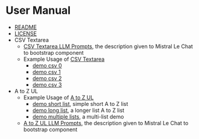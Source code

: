 
# User Manual

- [README](README.md)
- [LICENSE](LICENSE)
- CSV Textarea
  - [CSV Textarea LLM Prompts](csvtextarea_llm_prompts.md), the description given to Mistral Le Chat to bootstrap component
  - Example Usage of [CSV Textarea](csvtextarea.js)
    - [demo csv 0](demo_csv0.html)
    - [demo csv 1](demo_csv1.html)
    - [demo csv 2](demo_csv2.html)
    - [demo csv 3](demo_csv3.html)
- A to Z UL
  - Example Usage of [A to Z UL](a_to_z_ul.js)
    - [demo short list](demo_short_list.html), simple short A to Z list
    - [demo long list](demo_long_list.html), a longer list A to Z list
    - [demo multiple lists](demo_multiple_list.html), a multi-list demo
  - [A to Z UL LLM Prompts](a_to_z_ul_llm_prompts.md), the description given to Mistral Le Chat to bootstrap component

